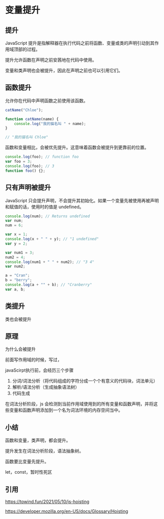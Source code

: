 # 变量提升

## 提升

JavaScript 提升是指解释器在执行代码之前将函数、变量或类的声明引动到其作用域顶部的过程。

提升允许函数在声明之前安茜地在代码中使用。

变量和类声明也会被提升，因此在声明之前也可以引用它们。

## 函数提升

允许你在代码中声明函数之前使用该函数。

```js
catName("Chloe");

function catName(name) {
    console.log("我的猫名叫 " + name);
}

// "我的猫名叫 Chloe"
```

函数和变量相比，会被优先提升。这意味着函数会被提升到更靠前的位置。

```js
console.log(foo); // function foo
var foo = 3;
console.log(foo); // 3
function foo() {};
```

## 只有声明被提升

JavaScript 只会提升声明，不会提升其初始化。如果一个变量先被使用再被声明和赋值的话，使用时的值是 undefined。

```js
console.log(num); // Returns undefined
var num;
num = 6;
```

```js
var x = 1;
console.log(x + " " + y); // "1 undefined"
var y = 2;

var num1 = 3;
num2 = 4;
console.log(num1 + " " + num2); // "3 4"
var num2;

a = "Cran";
b = "berry";
console.log(a + "" + b); // "Cranberry"
var a, b;
```

## 类提升

类也会被提升

## 原理

为什么会被提升

前面写作用域的时候，写过，

javaScirpt执行前，会经历三个步骤

1. 分词/词法分析（将代码组成的字符分成一个个有意义的代码块，词法单元）
2. 解析/语法分析（生成抽象语法树）
3. 代码生成

在词法分析阶段，js 会检测到当前作用域使用到的所有变量和函数声明，并将这些变量和函数声明添加到一个名为词法环境的内存空间当中。

## 小结

函数和变量，类声明，都会提升。

提升发生在词法分析阶段，语法抽象树。

函数要比变量先提升。

let，const，暂时性死区

## 引用

https://towind.fun/2021/05/10/js-hoisting

https://developer.mozilla.org/en-US/docs/Glossary/Hoisting